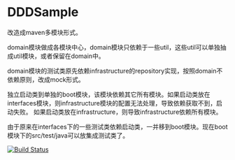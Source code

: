 # DDDSample
改造成maven多模块形式。

domain模块做成各模块中心，domain模块只依赖于一些util，这些util可以单独抽成util模块，或者保留在domain中。

domain模块的测试类原先依赖infrastructure的repository实现，按照domain不依赖原则，改成mock形式。

独立启动类到单独的boot模块，该模块依赖其它所有模块。如果启动类放在interfaces模块，则infrastructure模块的配置无法处理，导致依赖获取不到，启动失败。
如果启动类放在infrastructure，则导致infrastructure依赖所有模块。

由于原来在interfaces下的一些测试类依赖启动类，一并移到boot模块。现在boot模块下的src/test/java可以放集成测试类了。

[![Build Status](https://travis-ci.org/citerus/dddsample-core.svg?branch=master)](https://travis-ci.org/citerus/dddsample-core)
